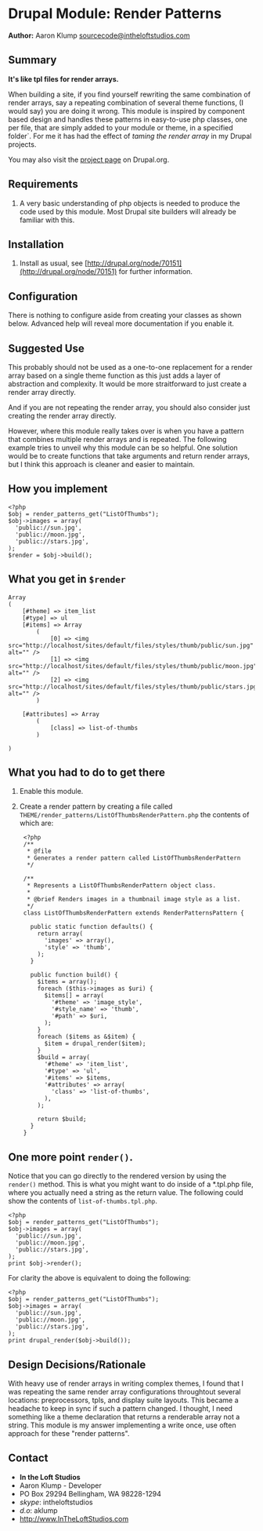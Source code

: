 # Drupal Module: Render Patterns
**Author:** Aaron Klump  <sourcecode@intheloftstudios.com>

## Summary
**It's like tpl files for render arrays.**

When building a site, if you find yourself rewriting the same combination of render arrays, say a repeating combination of several theme functions, (I would say) you are doing it wrong.  This module is inspired by component based design and handles these patterns in easy-to-use php classes, one per file, that are simply added to your module or theme, in a specified folder`.  For me it has had the effect of _taming the render array_ in my Drupal projects.

You may also visit the [project page](http://www.drupal.org/project/render_patterns) on Drupal.org.

## Requirements
1. A very basic understanding of php objects is needed to produce the code used by this module.  Most Drupal site builders will already be familiar with this.

## Installation
1. Install as usual, see [http://drupal.org/node/70151](http://drupal.org/node/70151) for further information.

## Configuration
There is nothing to configure aside from creating your classes as shown below.  Advanced help will reveal more documentation if you enable it.

## Suggested Use
This probably should not be used as a one-to-one replacement for a render array based on a single theme function as this just adds a layer of abstraction and complexity.  It would be more straitforward to just create a render array directly.  

And if you are not repeating the render array, you should also consider just creating the render array directly.

However, where this module really takes over is when you have a pattern that combines multiple render arrays and is repeated.  The following example tries to unveil why this module can be so helpful.  One solution would be to create functions that take arguments and return render arrays, but I think this approach is cleaner and easier to maintain.

## How you implement

    <?php
    $obj = render_patterns_get("ListOfThumbs");
    $obj->images = array(
      'public://sun.jpg',
      'public://moon.jpg',
      'public://stars.jpg',
    );
    $render = $obj->build();

## What you get in `$render`

    Array
    (
        [#theme] => item_list
        [#type] => ul
        [#items] => Array
            (
                [0] => <img src="http://localhost/sites/default/files/styles/thumb/public/sun.jpg" alt="" />
                [1] => <img src="http://localhost/sites/default/files/styles/thumb/public/moon.jpg" alt="" />
                [2] => <img src="http://localhost/sites/default/files/styles/thumb/public/stars.jpg" alt="" />
            )

        [#attributes] => Array
            (
                [class] => list-of-thumbs
            )

    )

## What you had to do to get there

1. Enable this module.
1. Create a render pattern by creating a file called `THEME/render_patterns/ListOfThumbsRenderPattern.php` the contents of which are:

        <?php
        /**
         * @file
         * Generates a render pattern called ListOfThumbsRenderPattern
         */

        /**
         * Represents a ListOfThumbsRenderPattern object class.
         * 
         * @brief Renders images in a thumbnail image style as a list.
         */
        class ListOfThumbsRenderPattern extends RenderPatternsPattern {

          public static function defaults() {
            return array(
              'images' => array(),
              'style' => 'thumb',
            );
          }

          public function build() {
            $items = array();
            foreach ($this->images as $uri) {
              $items[] = array(
                '#theme' => 'image_style',
                '#style_name' => 'thumb',
                '#path' => $uri,
              );
            }
            foreach ($items as &$item) {
              $item = drupal_render($item);
            }
            $build = array(
              '#theme' => 'item_list',
              '#type' => 'ul',
              '#items' => $items,
              '#attributes' => array(
                'class' => 'list-of-thumbs',
              ),
            );

            return $build;
          }
        }

## One more point `render()`.
Notice that you can go directly to the rendered version by using the `render()` method. This is what you might want to do inside of a *.tpl.php file, where you actually need a string as the return value.  The following could show the contents of `list-of-thumbs.tpl.php`.

    <?php
    $obj = render_patterns_get("ListOfThumbs");
    $obj->images = array(
      'public://sun.jpg',
      'public://moon.jpg',
      'public://stars.jpg',
    );
    print $obj->render();

For clarity the above is equivalent to doing the following:

    <?php
    $obj = render_patterns_get("ListOfThumbs");
    $obj->images = array(
      'public://sun.jpg',
      'public://moon.jpg',
      'public://stars.jpg',
    );
    print drupal_render($obj->build());

## Design Decisions/Rationale
With heavy use of render arrays in writing complex themes, I found that I was repeating the same render array configurations throughtout several locations: preprocessors, tpls, and display suite layouts.  This became a headache to keep in sync if such a pattern changed.  I thought, I need something like a theme declaration that returns a renderable array not a string.  This module is my answer implementing a write once, use often approach for these "render patterns".

## Contact
* **In the Loft Studios**
* Aaron Klump - Developer
* PO Box 29294 Bellingham, WA 98228-1294
* _skype_: intheloftstudios
* _d.o_: aklump
* <http://www.InTheLoftStudios.com>
